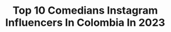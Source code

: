 ---
title: Top 10 Comedians Instagram Influencers In Colombia In 2023
description: >-
  Find top comedians Instagram influencers in Colombia in 2023. Most popular hashtags: #comedia #tbt #colombia.
platform: Instagram
hits: 97
text_top: Discover the top-rated Instagram profiles on inBeat.
text_bottom: Our search engine holds 97 Instagram influencers like this in Colombia for you to contact.
profiles:
  - username: "soychispavital"
    fullname: >-
      Chispa Vital
    bio: >-
      “El comediante de la cuerda floja “ Soy un Performancer Parchado atormentado Biógrafo de cultura pop @pachispavital @therookiesch
    location: "Colombia"
    followers: 111353
    engagement: 401
    commentsToLikes: 0.014877
    id: ck5ci6qffs4md0i11zkr7dib1
    verified: false
    hashtags: "#culturapop, #publicidadpagaquemesalvolasemana"
  - username: "unamalformacion"
    fullname: >-
      Brayan Mora
    bio: >-
      Filantropo y Comediante - Figura púbica. . REVOLTOSO . Cómico SUDAKA . 🇨🇴 🇻🇪 🇪🇨 🇵🇪 🇨🇱 🇦🇷 🇺🇾 🇲🇽 🇸🇻 . P E R M A N E T H O L I D A Y 💚 ♻️
    location: "Colombia"
    followers: 114409
    engagement: 340
    commentsToLikes: 0.007741
    id: ck5ci6g22s3yx0i11okj0my49
    verified: false
    hashtags: "#comicossudaka"
  - username: "marifergarcia88"
    fullname: >-
      María Fernanda García
    bio: >-
      🎬 Actríz, poeta, comediante y deportista. 📺YouTube: MARIFERGARCIATV 📽Manager: @gabrielblancoi ☎️RP: @lunaagencymx
    location: "Colombia"
    followers: 152019
    engagement: 138
    commentsToLikes: 0.026589
    id: ckap22c25x2qd0i78y59uxzji
    verified: true
    hashtags: "#licha, #actresslife, #tialicha, #actriz"
  - username: "deiviscorrea"
    fullname: >-
      Deivis Correa Bracoviche
    bio: >-
      #ComedianteEnJefe desde 2010 👉🏽No soy Influencer👈🏽 El humor me da vida Sígueme en todas mis cuentas 👇🏽👇🏽👇🏽👇🏽👇🏽👇🏽
    location: "Colombia"
    followers: 345382
    engagement: 201
    commentsToLikes: 0.036379
    id: ck14hmm44b3040i19ckujlfqn
    verified: false
    hashtags: "#reels, #trend, #deiviscorrea, #comedianteenjefe"
  - username: "elpeloparado"
    fullname: >-
      Tato Devia 💪
    bio: >-
      CONTACTO 📳3203567444 Comediante, amo lo honestamente absurdo de la vida 😁. #TatoDevia
    location: "Colombia"
    followers: 96844
    engagement: 90
    commentsToLikes: 0.065983
    id: ck15szi78floz0i19504d46ge
    verified: true
    hashtags: "#aviones, #humor, #navidad, #reelsinstagram"
  - username: "elpropiocucuta"
    fullname: >-
      Jorge Sánchez
    bio: >-
      Comediante y estudiante de Doctorado. Co-creador de @estudienvagospodcast Pillen esto:
    location: "Colombia"
    followers: 19192
    engagement: 143
    commentsToLikes: 0.025920
    id: ck5ci6o3ws4i10i110rqj50qs
    verified: false
    hashtags: "#cuarentenacoronavirus, #nature, #covid, #bogot"
  - username: "elhipsterbarato"
    fullname: >-
      Sebastián Rincón Comediante
    bio: >-
      Comediante en @narradoresdesalitre Fotografía @SebasRinconPh Autoproclamado dios de @geekpunchpodcast Ilustrador en @elhipsterilustra
    location: "Colombia"
    followers: 122177
    engagement: 321
    commentsToLikes: 0.012810
    id: ck5ci7aszs5e60i11eucxeyw1
    verified: false
    hashtags: "#naruto, #crehana, #mitalento, #saw"
  - username: "quedecencia"
    fullname: >-
      Cristian Abril 🇨🇴
    bio: >-
      Equipo Comediantes @4elementoscol Ing. Catastral y Geodesta Futbolista Frustrado Bailarín Desmovilizado Ama de Casa #OhSí
    location: "Colombia"
    followers: 96173
    engagement: 157
    commentsToLikes: 0.021669
    id: ck5ci7ckzs5gz0i11mt2wua1c
    verified: false
    hashtags: "#quedateencasa, #tbt, #comedia, #barristas"
  - username: "probandoprobando.comedia"
    fullname: >-
      Probando Probando Comedia
    bio: >-
      Espacio donde comediantes latinoamericanos experimentados prueben primicias. 🤩 Disfruten de nuestra nueva serie gratis aquí:
    location: "Colombia"
    followers: 37816
    engagement: 145
    commentsToLikes: 0.013713
    id: ck5ci67drs3lk0i117sbdew5v
    verified: false
    hashtags: "#colombia, #probandoencuarentena, #nogarantizamosnada, #standupcomedy"
  - username: "millenialde50"
    fullname: >-
      José Mario Briceño
    bio: >-
      Stand Up Comedian + 💜
    location: "Colombia"
    followers: 53484
    engagement: 120
    commentsToLikes: 0.013031
    id: ck5ci77fns5am0i11i5q57o3e
    verified: false
    hashtags: "#staystrongaslan, #cuarentenials, #tbt, #sabiduria"
---